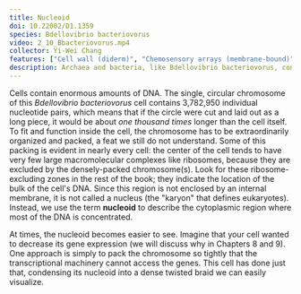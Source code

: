 ```yaml
---
title: Nucleoid
doi: 10.22002/D1.1359
species: Bdellovibrio bacteriovorus
video: 2_10_Bbacteriovorus.mp4
collector: Yi-Wei Chang
features: ["Cell wall (diderm)", "Chemosensory arrays (membrane-bound)", "Flagella (sheathed)", "Flagellar motors", "Membrane (inner)", "Membrane (outer)", "Nucleoid", "Pili (Type IV)", "Ribosomes", "Unidentified structures"]
description: Archaea and bacteria, like Bdellovibrio bacteriovorus, contain huge amounts of DNA, which is packed into a concentrated region called the nucleoid.
---
```


Cells contain enormous amounts of DNA. The single, circular chromosome of this *Bdellovibrio bacteriovorus* cell contains 3,782,950 individual nucleotide pairs, which means that if the circle were cut and laid out as a long piece, it would be about *one thousand times* longer than the cell itself. To fit and function inside the cell, the chromosome has to be extraordinarily organized and packed, a feat we still do not understand. Some of this packing is evident in nearly every cell: the center of the cell tends to have very few large macromolecular complexes like ribosomes, because they are excluded by the densely-packed chromosome(s). Look for these ribosome-excluding zones in the rest of the book; they indicate the location of the bulk of the cell's DNA. Since this region is not enclosed by an internal membrane, it is not called a nucleus (the "karyon" that defines eukaryotes). Instead, we use the term **nucleoid** to describe the cytoplasmic region where most of the DNA is concentrated.

At times, the nucleoid becomes easier to see. Imagine that your cell wanted to decrease its gene expression (we will discuss why in Chapters 8 and 9). One approach is simply to pack the chromosome so tightly that the transcriptional machinery cannot access the genes. This cell has done just that, condensing its nucleoid into a dense twisted braid we can easily visualize.

